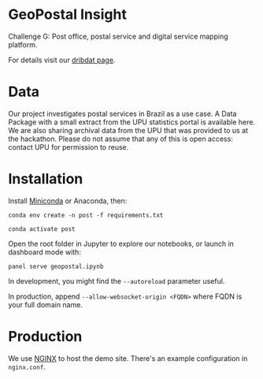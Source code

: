 # GeoPostal Insight

Challenge G: Post office, postal service and digital service mapping platform.

For details visit our [dribdat page](https://dribdat.hackathon.post/project/22).

# Data

Our project investigates postal services in Brazil as a use case. A Data Package with a small extract from the UPU statistics portal is available here. We are also sharing archival data from the UPU that was provided to us at the hackathon. Please do not assume that any of this is open access: contact UPU for permission to reuse.

# Installation

Install [Miniconda](https://docs.anaconda.com/free/miniconda/miniconda-install/) or Anaconda, then:

`conda env create -n post -f requirements.txt`

`conda activate post`

Open the root folder in Jupyter to explore our notebooks, or launch in dashboard mode with:

`panel serve geopostal.ipynb`

In development, you might find the `--autoreload` parameter useful.

In production, append `--allow-websocket-origin <FQDN>` where FQDN is your full domain name.

# Production

We use [NGINX](https://nginx.org/) to host the demo site. There's an example configuration in `nginx.conf`. 